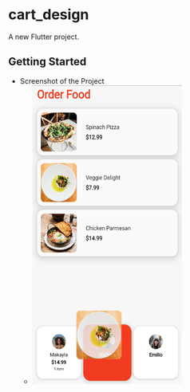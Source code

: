 # cart_design

A new Flutter project.

## Getting Started

- Screenshot of the Project
    - <img src="cart.png" height="600" width="300" max-width=70%>